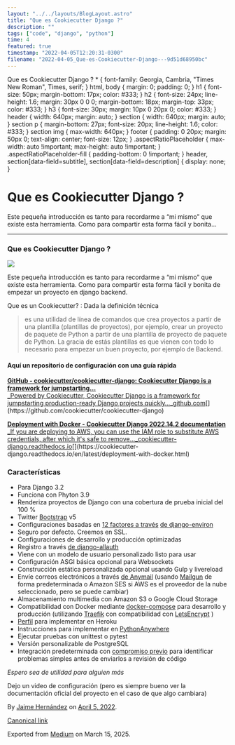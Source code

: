 ```yaml
---
layout: "../../layouts/BlogLayout.astro"
title: "Que es Cookiecutter Django ?"
description: ""
tags: ["code", "django", "python"]
time: 4
featured: true
timestamp: "2022-04-05T12:20:31-0300"
filename: "2022-04-05_Que-es-Cookiecutter-Django---9d51d68950bc"
---
```


Que es Cookiecutter Django ? \* { font-family: Georgia, Cambria, "Times New Roman", Times, serif; } html, body { margin: 0; padding: 0; } h1 { font-size: 50px; margin-bottom: 17px; color: #333; } h2 { font-size: 24px; line-height: 1.6; margin: 30px 0 0 0; margin-bottom: 18px; margin-top: 33px; color: #333; } h3 { font-size: 30px; margin: 10px 0 20px 0; color: #333; } header { width: 640px; margin: auto; } section { width: 640px; margin: auto; } section p { margin-bottom: 27px; font-size: 20px; line-height: 1.6; color: #333; } section img { max-width: 640px; } footer { padding: 0 20px; margin: 50px 0; text-align: center; font-size: 12px; } .aspectRatioPlaceholder { max-width: auto !important; max-height: auto !important; } .aspectRatioPlaceholder-fill { padding-bottom: 0 !important; } header, section\[data-field=subtitle\], section\[data-field=description\] { display: none; }

Que es Cookiecutter Django ?
============================

Este pequeña introducción es tanto para recordarme a “mi mismo” que existe esta herramienta. Como para compartir esta forma fácil y bonita…

* * *

### Que es Cookiecutter Django ?

![](https://cdn-images-1.medium.com/max/800/1*e51KT42qJ_PWbMwcVa7yyA.png)

Este pequeña introducción es tanto para recordarme a “mi mismo” que existe esta herramienta. Como para compartir esta forma fácil y bonita de empezar un proyecto en django backend.

Que es un Cookiecutter? : Dada la definición técnica

> es una utilidad de línea de comandos que crea proyectos a partir de una plantilla (plantillas de proyectos), por ejemplo, crear un proyecto de paquete de Python a partir de una plantilla de proyecto de paquete de Python. La gracia de estás plantillas es que vienen con todo lo necesario para empezar un buen proyecto, por ejemplo de Backend.

#### Aquí un repositorio de configuración con una guía rápida

[**GitHub - cookiecutter/cookiecutter-django: Cookiecutter Django is a framework for jumpstarting…**  
_Powered by Cookiecutter, Cookiecutter Django is a framework for jumpstarting production-ready Django projects quickly…_github.com](https://github.com/cookiecutter/cookiecutter-django "https://github.com/cookiecutter/cookiecutter-django")[](https://github.com/cookiecutter/cookiecutter-django)

[**Deployment with Docker - Cookiecutter Django 2022.14.2 documentation**  
_If you are deploying to AWS, you can use the IAM role to substitute AWS credentials, after which it's safe to remove…_cookiecutter-django.readthedocs.io](https://cookiecutter-django.readthedocs.io/en/latest/deployment-with-docker.html "https://cookiecutter-django.readthedocs.io/en/latest/deployment-with-docker.html")[](https://cookiecutter-django.readthedocs.io/en/latest/deployment-with-docker.html)

### Características

*   Para Django 3.2
*   Funciona con Phyton 3.9
*   Renderiza proyectos de Django con una cobertura de prueba inicial del 100 %
*   Twitter [Bootstrap](https://github.com/twbs/bootstrap) v5
*   Configuraciones basadas en [12 factores a través](http://12factor.net/) [de django-environ](https://github.com/joke2k/django-environ)
*   Seguro por defecto. Creemos en SSL.
*   Configuraciones de desarrollo y producción optimizadas
*   Registro a través [de django-allauth](https://github.com/pennersr/django-allauth)
*   Viene con un modelo de usuario personalizado listo para usar
*   Configuración ASGI básica opcional para Websockets
*   Construcción estática personalizada opcional usando Gulp y livereload
*   Envíe correos electrónicos a través [de Anymail](https://github.com/anymail/django-anymail) (usando [Mailgun](http://www.mailgun.com/) de forma predeterminada o Amazon SES si AWS es el proveedor de la nube seleccionado, pero se puede cambiar)
*   Almacenamiento multimedia con Amazon S3 o Google Cloud Storage
*   Compatibilidad con Docker mediante [docker-compose](https://github.com/docker/compose) para desarrollo y producción (utilizando [Traefik](https://traefik.io/) con compatibilidad con [LetsEncrypt](https://letsencrypt.org/) )
*   [Perfil](https://devcenter.heroku.com/articles/procfile) para implementar en Heroku
*   Instrucciones para implementar en [PythonAnywhere](https://www.pythonanywhere.com/)
*   Ejecutar pruebas con unittest o pytest
*   Versión personalizable de PostgreSQL
*   Integración predeterminada con [compromiso previo](https://github.com/pre-commit/pre-commit) para identificar problemas simples antes de enviarlos a revisión de código

_Espero sea de utilidad para alguien más_

Dejo un video de configuración (pero es siempre bueno ver la documentación oficial del proyecto en el caso de que algo cambiara)

By [Jaime Hernández](https://medium.com/@devjaime) on [April 5, 2022](https://medium.com/p/9d51d68950bc).

[Canonical link](https://medium.com/@devjaime/que-es-cookiecutter-django-9d51d68950bc)

Exported from [Medium](https://medium.com) on March 15, 2025.